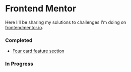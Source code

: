 # Frontend Mentor
Here I'll be sharing my solutions to challenges I'm doing on [frontendmentor.io](https://www.frontendmentor.io).

### Completed
- [Four card feature section](https://github.com/robbakel/frontendmentor/tree/master/Four%20card%20feature%20section)

### In Progress
